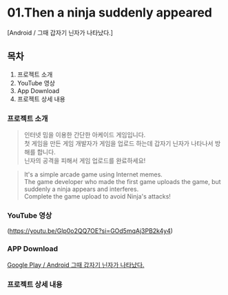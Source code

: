 # 01.Then a ninja suddenly appeared
[Android / 그때 갑자기 닌자가 나타났다.]

## 목차

1. 프로젝트 소개
2. YouTube 영상
3. App Download
4. 프로젝트 상세 내용

### 프로젝트 소개

> 인터넷 밈을 이용한 간단한 아케이드 게임입니다.<br>
> 첫 게임을 만든 게임 개발자가 게임을 업로드 하는데 갑자기 닌자가 나타나서 방해를 합니다.<br>
> 닌자의 공격을 피해서 게임 업로드를 완료하세요!<br>

> It's a simple arcade game using Internet memes.<br>
> The game developer who made the first game uploads the game, but suddenly a ninja appears and interferes.<br>
> Complete the game upload to avoid Ninja's attacks!<br>

### YouTube 영상

(https://youtu.be/Glp0o2QQ7OE?si=GOd5mqAj3PB2k4y4)

### APP Download
[Google Play / Android 그때 갑자기 닌자가 나타났다.](https://play.google.com/store/apps/details?id=com.kopo.Dodge)

### 프로젝트 상세 내용
